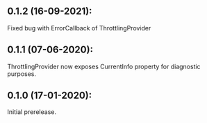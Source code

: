 ## 0.1.2 (16-09-2021):

Fixed bug with ErrorCallback of ThrottlingProvider

## 0.1.1 (07-06-2020):

ThrottlingProvider now exposes CurrentInfo property for diagnostic purposes.

## 0.1.0 (17-01-2020): 

Initial prerelease.